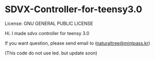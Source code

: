 SDVX-Controller-for-teensy3.0
===========================
License: GNU GENERAL PUBLIC LICENSE


Hi.
I made sdvx controller for teensy 3.0

If you want question, please send email to (naturaltree@mintpass.kr)

(This code do not use led. but update soon)
